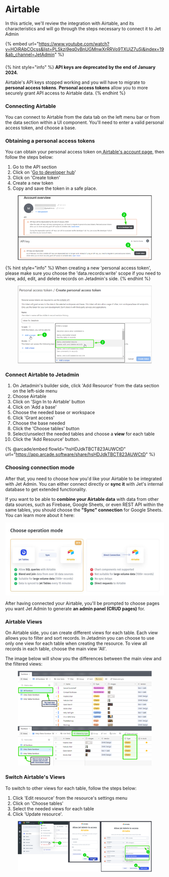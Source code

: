 # Airtable

In this article, we'll review the integration with Airtable, and its characteristics and will go through the steps necessary to connect it to Jet Admin

{% embed url="https://www.youtube.com/watch?v=HOiRAbCOcss&list=PLSkzi9eq0vBnUGMnwXrRRVo9TXUjZ7uSj&index=19&ab_channel=JetAdmin" %}

###

{% hint style="info" %}
**API keys are deprecated by the end of January 2024.**&#x20;

Airtable's API keys stopped working and you will have to migrate to **personal access tokens**. **Personal access tokens** allow you to more securely grant API access to Airtable data.
{% endhint %}

### Connecting Airtable

You can connect to Airtable from the data tab on the left menu bar or from the data section within a UI component. You'll need to enter a valid personal access token, and choose a base.

### Obtaining a personal access tokens

You can obtain your personal access token on[ Airtable's account page](https://airtable.com/account), then follow the steps below:

1. Go to the API section
2. Click on '[Go to developer hub](https://airtable.com/create/tokens)'
3. Click on 'Create token'
4. Create a new token
5. Copy and save the token in a safe place.

<figure><img src="../../.gitbook/assets/image (927).png" alt=""><figcaption></figcaption></figure>

{% hint style="info" %}
When creating a new 'personal access token', please make sure you choose the 'data.records:write' scope if you need to view, add, edit, and delete records on Jetadmin's side.
{% endhint %}

<div data-full-width="false">

<figure><img src="../../.gitbook/assets/image.png" alt=""><figcaption></figcaption></figure>

</div>

### Connect Airtable to Jetadmin&#x20;

1. On Jetadmin's builder side, click 'Add Resource' from the data section on the left-side menu
2. Choose Airtable
3. Click on 'Sign In to Airtable' button
4. Click on 'Add a base'&#x20;
5. Choose the needed base or workspace
6. Click 'Grant access'
7. Choose the base needed
8. Click the 'Choose tables' button
9. Select/unselect the needed tables and choose a **view** for each table
10. Click the 'Add Resource' button.

{% @arcade/embed flowId="hsHDJdkTBCT823AUWCtD" url="https://app.arcade.software/share/hsHDJdkTBCT823AUWCtD" %}

### Choosing connection mode&#x20;

After that, you need to choose how you'd like your Airtable to be integrated with Jet Admin. You can either connect directly or **sync it** with Jet's internal database to get extended functionality.&#x20;

If you want to be able to **combine your Airtable data** with data from other data sources, such as Firebase, Google Sheets, or even REST API within the same tables, you should choose the **"Sync" connection** for Google Sheets. You can learn more about it here:

![](../../.gitbook/assets/ilhj.JPG)

After having connected your Airtable, you'll be prompted to choose pages you want Jet Admin to generate **an admin panel (CRUD pages)** for.&#x20;

### Airtable Views

On Airtable side, you can create different views for each table. Each view allows you to filter and sort records. In Jetadmin you can choose to use only one view for each table when creating the resource. To view all records in each table, choose the main view 'All'.

The image below will show you the differences between the main view and the filtered views:

<figure><img src="../../.gitbook/assets/image (928).png" alt=""><figcaption></figcaption></figure>

### Switch Airtable's Views

To switch to other views for each table, follow the steps below:

1. Click 'Edit resource' from the resource's settings menu
2. Click on 'Choose tables'
3. Select the needed views for each table
4. Click 'Update resource'.

<figure><img src="../../.gitbook/assets/image (929).png" alt=""><figcaption></figcaption></figure>
